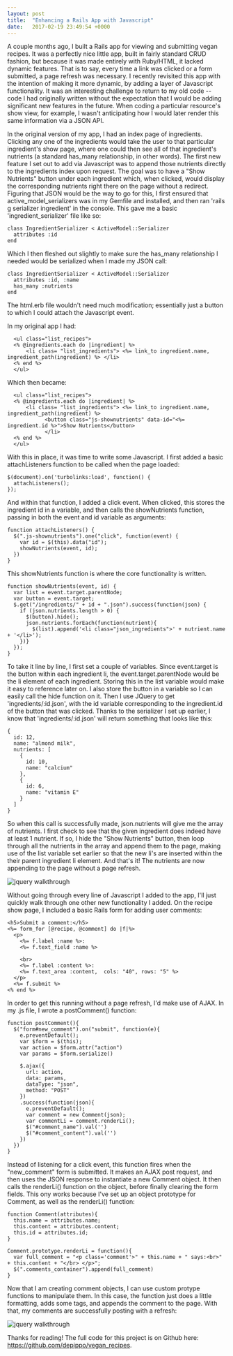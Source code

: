 ```yaml
---
layout: post
title:  "Enhancing a Rails App with Javascript"
date:   2017-02-19 23:49:54 +0000
---
```



A couple months ago, I built a Rails app for viewing and submitting vegan recipes. It was a perfectly nice little app, built in fairly standard CRUD fashion, but because it was made entirely with Ruby/HTML, it lacked dynamic features. That is to say, every time a link was clicked or a form submitted, a page refresh was necessary. I recently revisited this app with the intention of making it more dynamic, by adding a layer of Javascript functionality. It was an interesting challenge to return to my old code -- code I had originally written without the expectation that I would be adding significant new features in the future. When coding a particular resource's show view, for example, I wasn't anticipating how I would later render this same information via a JSON API.

In the original version of my app, I had an index page of ingredients. Clicking any one of the ingredients would take the user to that particular ingredient's show page, where one could then see all of that ingredient's nutrients (a standard has_many relationship, in other words). The first new feature I set out to add via Javascript was to append those nutrients directly to the ingredients index upon request. The goal was to have a "Show Nutrients" button under each ingredient which, when clicked, would display the corresponding nutrients right there on the page without a redirect.
Figuring that JSON would be the way to go for this, I first ensured that active_model_serializers was in my Gemfile and installed, and then ran 'rails g serializer ingredient' in the console. This gave me a basic 'ingredient_serializer' file like so:

```
class IngredientSerializer < ActiveModel::Serializer
  attributes :id
end
```

Which I then fleshed out slightly to make sure the has_many relationship I needed would be serialized when I made my JSON call:

```
class IngredientSerializer < ActiveModel::Serializer
  attributes :id, :name
  has_many :nutrients
end
```

The html.erb file wouldn't need much modification; essentially just a button to which I could attach the Javascript event.

In my original app I had:

```
  <ul class="list_recipes">
  <% @ingredients.each do |ingredient| %>
      <li class= "list_ingredients"> <%= link_to ingredient.name, ingredient_path(ingredient) %> </li>
  <% end %>
  </ul>
```

Which then became:

```
  <ul class="list_recipes">
  <% @ingredients.each do |ingredient| %>
      <li class= "list_ingredients"> <%= link_to ingredient.name, ingredient_path(ingredient) %>
			<button class="js-shownutrients" data-id="<%= ingredient.id %>">Show Nutrients</button>
			</li>
  <% end %>
  </ul>
```

With this in place, it was time to write some Javascript. I first added a basic attachListeners function to be called when the page loaded:

```
$(document).on('turbolinks:load', function() {
  attachListeners();
});
```

And within that function, I added a click event. When clicked, this stores the ingredient id in a variable, and then calls the showNutrients function, passing in both the event and id variable as arguments:

```
function attachListeners() {
  $(".js-shownutrients").one("click", function(event) {
    var id = $(this).data("id");
    showNutrients(event, id);
  })
}
```

This showNutrients function is where the core functionality is written.

```
function showNutrients(event, id) {
  var list = event.target.parentNode;
  var button = event.target;
  $.get("/ingredients/" + id + ".json").success(function(json) {
    if (json.nutrients.length > 0) {
      $(button).hide();
      json.nutrients.forEach(function(nutrient){
        $(list).append('<li class="json_ingredients">' + nutrient.name + '</li>');
    })}
  });
}
```


To take it line by line, I first set a couple of variables. Since event.target is the button within each ingredient li,  the event.target.parentNode would be the li element of each ingredient. Storing this in the list variable would make it easy to reference later on. I also store the button in a variable so I can easily call the hide function on it. Then I use JQuery to get 'ingredients/:id.json', with the id variable corresponding to the ingredient.id of the button that was clicked. Thanks to the serializer I set up earlier, I know that 'ingredients/:id.json' will return something that looks like this:

```
{
  id: 12,
  name: "almond milk",
  nutrients: [
    {
      id: 10,
      name: "calcium"
    },
    {
      id: 6,
      name: "vitamin E"
    }
  ]
}
```

So when this call is successfully made, json.nutrients will give me the array of nutrients. I first check to see that the given ingredient does indeed have at least 1 nutrient. If so, I hide the "Show Nutrients" button, then loop through all the nutrients in the array and append them to the page, making use of the list variable set earlier so that the new li's are inserted within the their parent ingredient li element. And that's it! The nutrients are now appending to the page without a page refresh.

![jquery walkthrough](https://i.makeagif.com/media/2-19-2017/UdMsrg.gif)

Without going through every line of Javascript I added to the app, I'll just quickly walk through one other new functionality I added. On the recipe show page, I included a basic Rails form for adding user comments:

```
<h5>Submit a comment:</h5>
<%= form_for [@recipe, @comment] do |f|%>
  <p>
    <%= f.label :name %>:
    <%= f.text_field :name %>
    
    <br>
    <%= f.label :content %>:
    <%= f.text_area :content,  cols: "40", rows: "5" %>
  </p>
  <%= f.submit %>
<% end %>
```

In order to get this running without a page refresh, I'd make use of AJAX. In my .js file, I wrote a postComment() function:

```
function postComment(){
  $("form#new_comment").on("submit", function(e){
    e.preventDefault();
    var $form = $(this);
    var action = $form.attr("action")
    var params = $form.serialize()

    $.ajax({
      url: action,
      data: params,
      dataType: "json",
      method: "POST"
    })
    .success(function(json){
      e.preventDefault();
      var comment = new Comment(json);
      var commentLi = comment.renderLi();
      $("#comment_name").val('')
      $("#comment_content").val('')
    })
  })
}
```

Instead of listening for a click event, this function fires when the "new_comment" form is submitted. It makes an AJAX post request, and then uses the JSON response to instantiate a new Comment object. It then calls the renderLi() function on the object, before finally clearing the form fields. This ony works because I've set up an object prototype for Comment, as well as the renderLi() function:

```
function Comment(attributes){
  this.name = attributes.name;
  this.content = attributes.content;
  this.id = attributes.id;
}

Comment.prototype.renderLi = function(){
  var full_comment = "<p class='comment'>" + this.name + " says:<br>" + this.content + "</br> </p>";
  $(".comments_container").append(full_comment)
}
```

Now that I am creating comment objects, I can use custom protype functions to manipulate them. In this case, the function just does a little formatting, adds some tags, and appends the comment to the page. With that, my comments are successfully posting with a refresh:

![jquery walkthrough](https://i.makeagif.com/media/2-19-2017/kkKrbT.gif)

Thanks for reading! The full code for this project is on Github here: https://github.com/depippo/vegan_recipes.


